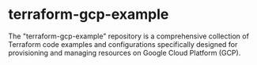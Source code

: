 # terraform-gcp-example
The "terraform-gcp-example" repository is a comprehensive collection of Terraform code examples and configurations specifically designed for provisioning and managing resources on Google Cloud Platform (GCP).
